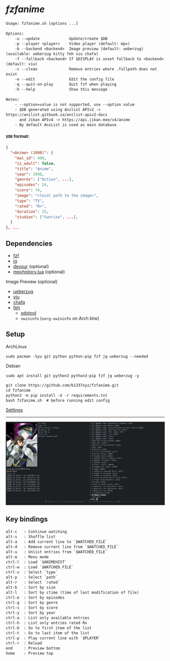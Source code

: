 # *fzfanime*
```
Usage: fzfanime.sh [options ...]

Options:
    -u --update             Update/create $DB
    -p --player <player>    Video player (default: mpv)
    -b --backend <backend>  Image preview (default: ueberzug) (available: ueberzug kitty feh viu chafa)
    -f --fallback <backend> If $DISPLAY is unset fallback to <backend> (default: viu)
    -c --clean              Remove entries where .fullpath does not exist
    -e --edit               Edit the config file
    -q --quit-on-play       Quit fzf when playing
    -h --help               Show this message

Notes:
    - --option=value is not supported, use --option value
    - $DB generated using Anilist APIv2 -> https://anilist.gitbook.io/anilist-apiv2-docs
      and Jikan APIv4 -> https://api.jikan.moe/v4/anime
    - By default AniList is used as main database
```
#### `$DB` format:
```json
{
  "<Anime> (1998)": {
    "mal_id": 400,
    "is_adult": false,
    "title": "Anime",
    "year": 1998,
    "genres": ["Action", ...],
    "episodes": 24,
    "score": 74,
    "image": "<local path to the image>",
    "type": "TV",
    "rated": "R+",
    "duration": 25,
    "studios": ["Sunrise", ...],
  }
}, ...
```

## Dependencies

- [fzf](https://github.com/junegunn/fzf)
- [jq](https://github.com/stedolan/jq)
- [devour](https://github.com/salman-abedin/devour) (optional)
- [mpvhistory.lua](https://github.com/b1337xyz/config/blob/main/mpv/scripts/mpvhistory.lua) (optional)

Image Preview (optional)
- [ueberzug](https://github.com/b1337xyz/ueberzug)
- [viu](https://github.com/atanunq/viu#from-source-recommended)
- [chafa](https://hpjansson.org/chafa/)
- [feh](https://feh.finalrewind.org/)
    - [xdotool](https://www.semicomplete.com/projects/xdotool/) 
    - `xwininfo` (`xorg-xwininfo` on Arch btw)

## Setup
ArchLinux
```
sudo pacman -Syu git python python-pip fzf jq ueberzug --needed
```  
Debian
```
sudo apt install git python3 python3-pip fzf jq ueberzug -y
```

```
git clone https://github.com/b1337xyz/fzfanime.git
cd fzfanime
python3 -m pip install -U -r requirements.txt
bash fzfanime.sh  # before running edit config
```

[Settings](https://github.com/b1337xyz/fzfanime/blob/main/fzfanime.sh#L44)

---

![demo](demo.gif)

## Key bindings
```
alt-c   : Continue watching
alt-s   : Shuffle list
alt-a   : Add current line to `$WATCHED_FILE`
alt-d   : Remove current line from `$WATCHED_FILE`
alt-u   : Unlist entries from `$WATCHED_FILE`
alt-m   : Menu mode
ctrl-l  : Load `$ANIMEHIST`
ctrl-w  : Load `$WATCHED_FILE`
ctrl-v  : Select `type`
alt-p   : Select `path`
alt-r   : Select `rated`
alt-b   : Sort by size
alt-l   : Sort by ctime (time of last modification of file)
ctrl-e  : Sort by episodes
ctrl-g  : Sort by genre
ctrl-s  : Sort by score
ctrl-y  : Sort by year
ctrl-a  : List only available entries
ctrl-h  : List only entries rated Rx
ctrl-b  : Go to first item of the list
ctrl-t  : Go to last item of the list
ctrl-p  : Play current line with `$PLAYER`
ctrl-r  : Reload
end     : Preview bottom
home    : Preview top
```
